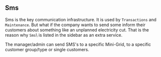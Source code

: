 Sms
---

Sms is the key communication infrastructure. It is used by
``Transactions`` and ``Maintenance``. But what if the company wants to
send some inform their customers about something like an unplanned
electricity cut. That is the reason why ``Sms``\ is listed in the
sidebar as an extra service.

The manager/admin can send SMS's to a specific Mini-Grid, to a specific
customer group/type or single customers.
